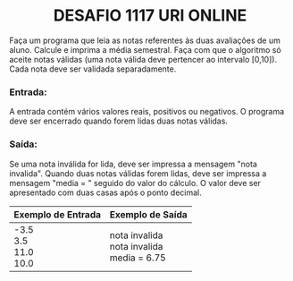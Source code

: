 <center><h1>DESAFIO 1117 URI ONLINE</h1></center>

Faça um programa que leia as notas referentes às duas avaliações de um aluno. Calcule e imprima a média semestral. Faça com que o algoritmo só aceite notas válidas (uma nota válida deve pertencer ao intervalo [0,10]). Cada nota deve ser validada separadamente.

<h3>Entrada:</h3>

A entrada contém vários valores reais, positivos ou negativos. O programa deve ser encerrado quando forem lidas duas notas válidas.

<h3>Saída:</h3>

Se uma nota inválida for lida, deve ser impressa a mensagem "nota invalida".
Quando duas notas válidas forem lidas, deve ser impressa a mensagem "media = " seguido do valor do cálculo. O valor deve ser apresentado com duas casas após o ponto decimal.



| Exemplo de Entrada                | Exemplo de Saída                                   |
| --------------------------------- | :------------------------------------------------- |
| -3.5<br />3.5<br />11.0<br />10.0 | nota invalida<br />nota invalida<br />media = 6.75 |

